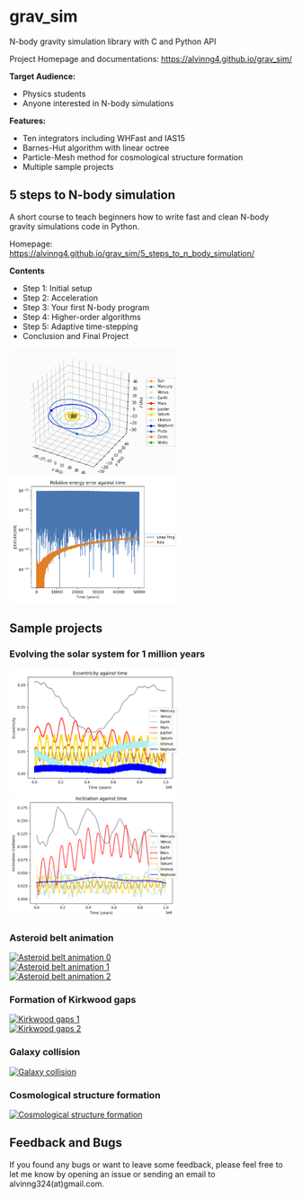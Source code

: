 # grav_sim

N-body gravity simulation library with C and Python API

Project Homepage and documentations: https://alvinng4.github.io/grav_sim/

**Target Audience:**

* Physics students
* Anyone interested in N-body simulations

**Features:**

* Ten integrators including WHFast and IAS15
* Barnes-Hut algorithm with linear octree
* Particle-Mesh method for cosmological structure formation
* Multiple sample projects

## 5 steps to N-body simulation

A short course to teach beginners how to write fast and clean N-body gravity simulations code in Python.

Homepage: https://alvinng4.github.io/grav_sim/5_steps_to_n_body_simulation/

**Contents**

- Step 1: Initial setup
- Step 2: Acceleration
- Step 3: Your first N-body program
- Step 4: Higher-order algorithms
- Step 5: Adaptive time-stepping
- Conclusion and Final Project

<img src="./examples/media/solar_plus_3d.png" alt="Image" width="300">
<img src="./examples/media/rel_energy.png" alt="Image" width="300">

## Sample projects

### Evolving the solar system for 1 million years

<img src="./examples/media/eccentricity.png" alt="Image" width="300">
<img src="./examples/media/inclination.png" alt="Image" width="300">

### Asteroid belt animation

[![Asteroid belt animation 0](https://img.youtube.com/vi/C45ceYja0jE/0.jpg)](https://www.youtube.com/watch?v=C45ceYja0jE)  
[![Asteroid belt animation 1](https://img.youtube.com/vi/eg7plHjP1eg/0.jpg)](https://www.youtube.com/watch?v=eg7plHjP1eg)  
[![Asteroid belt animation 2](https://img.youtube.com/vi/HMv7OwqAmBY/0.jpg)](https://www.youtube.com/watch?v=HMv7OwqAmBY)

### Formation of Kirkwood gaps

[![Kirkwood gaps 1](https://img.youtube.com/vi/AEyjIF-8zT0/0.jpg)](https://www.youtube.com/watch?v=AEyjIF-8zT0)  
[![Kirkwood gaps 2](https://img.youtube.com/vi/jHLLr7ACvDQ/0.jpg)](https://www.youtube.com/watch?v=jHLLr7ACvDQ)

### Galaxy collision

[![Galaxy collision](https://img.youtube.com/vi/nXTUdjLXwtI/0.jpg)](https://www.youtube.com/watch?v=nXTUdjLXwtI)

### Cosmological structure formation

[![Cosmological structure formation](https://img.youtube.com/vi/yof2x_0IeOA/0.jpg)](https://www.youtube.com/watch?v=yof2x_0IeOA)

## Feedback and Bugs
If you found any bugs or want to leave some feedback, please feel free to let me know by opening an issue or sending an email to alvinng324(at)gmail.com.
